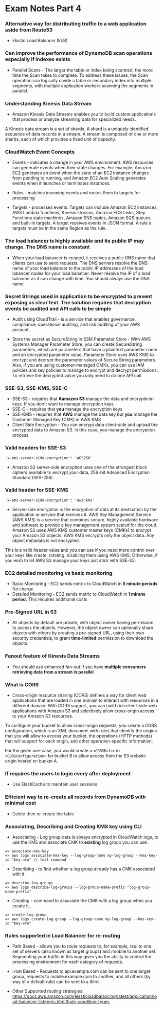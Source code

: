 # Exam Notes Part 4

### Alternative way for distributing traffic to a web application aside from Route53
* Elastic Load Balancer (ELB)

### Can improve the performance of DynamoDB scan operations especially if indexes exists 
* Parallel Scans - The larger the table or index being scanned, the more time the Scan takes to complete. To address these issues, the Scan operation can logically divide a table or secondary index into multiple segments, with multiple application workers scanning the segments in parallel.

### Understanding Kinesis Data Stream 
* Amazon Kinesis Data Streams enables you to build custom applications that process or analyze streaming data for specialized needs.

A Kinesis data stream is a set of shards. A shard is a uniquely identified sequence of data records in a stream. A stream is composed of one or more shards, each of which provides a fixed unit of capacity.

### CloudWatch Event Concepts
* Events - indicates a change in your AWS environment. AWS resources can generate events when their state changes. For example, Amazon EC2 generates an event when the state of an EC2 instance changes from pending to running, and Amazon EC2 Auto Scaling generates events when it launches or terminates instances. 

* Rules - matches incoming events and routes them to targets for processing

* Targets - processes events. Targets can include Amazon EC2 instances, AWS Lambda functions, Kinesis streams, Amazon ECS tasks, Step Functions state machines, Amazon SNS topics, Amazon SQS queues, and built-in targets. A target receives events in JSON format. A rule's targets must be in the same Region as the rule.

### The load balancer is highly available and its public IP may change. The DNS name is constant
* When your load balancer is created, it receives a public DNS name that clients can use to send requests. The DNS servers resolve the DNS name of your load balancer to the public IP addresses of the load balancer nodes for your load balancer. Never resolve the IP of a load balancer as it can change with time. You should always use the DNS name.


### Secret Strings used in application to be encrypted to prevent exposing as clear text. The solution requires that decryption events be audited and API calls to be simple
* Audit using CloudTrail - is a service that enables governance, compliance, operational auditing, and risk auditing of your AWS account.

* Store the secret as SecureString in SSM Parameter Store - With AWS Systems Manager Parameter Store, you can create SecureString parameters, which are parameters that have a plaintext parameter name and an encrypted parameter value. Parameter Store uses AWS KMS to encrypt and decrypt the parameter values of Secure String parameters. Also, if you are using customer-managed CMKs, you can use IAM policies and key policies to manage to encrypt and decrypt permissions. To retrieve the decrypted value you only need to do one API call.


### SSE-S3, SSE-KMS, SSE-C
* SSE-S3 - requires that **Aamazon S3** manage the data and encryptionn keys. If you don't want to manage encryption keys
* SSE-C - requires that **you** manage the encryption keys 
* SSE-KMS - requires that **AWS** manage the data key but **you** manage the Customer Managed Key (CMK) in AWS KMS
* Client Side Encryption -  You can encrypt data client-side and upload the encrypted data to Amazon S3. In this case, you manage the encryption process

### Valid headers for SSE-S3
```
'x-amz-server-side-encryption': 'AES256'
```
- Amazon S3 server-side encryption uses one of the strongest block ciphers available to encrypt your data, 256-bit Advanced Encryption Standard (AES-256).

### Valid header for SSE-KMS
```
'x-amz-server-side-encryption': 'aws:kms'
```
- Server-side encryption is the encryption of data at its destination by the application or service that receives it. AWS Key Management Service (AWS KMS) is a service that combines secure, highly available hardware and software to provide a key management system scaled for the cloud. Amazon S3 uses AWS KMS customer master keys (CMKs) to encrypt your Amazon S3 objects. AWS KMS encrypts only the object data. Any object metadata is not encrypted.

This is a valid header value and you can use if you need more control over your keys like create, rotating, disabling them using AWS KMS. Otherwise, if you wish to let AWS S3 manage your keys just stick with SSE-S3.


### EC2 detailed monitoring vs basic monitoring 
* Basic Monitoring - EC2 sends metric to CloudWatch in **5 minute periods** No charge
* Detailed Monitoring - EC2 sends metric to CloudWatch in **1 minute period**. This requires additional costs

### Pre-Signed URL in S3
* All objects by default are private, with object owner having permission to access the objects. However, the object owner can optionally share objects with others by creating a pre-signed URL, using their own security credentials, to grant **time-limited** permission to download the objects.

### Fanout feature of Kinesis Data Streams 
* You should use enhanced fan-out if you have **multiple consumers retrieving data from a stream in parallel** 

### What is CORS
* Cross-origin resource sharing (CORS) defines a way for client web applications that are loaded in one domain to interact with resources in a different domain. With CORS support, you can build rich client-side web applications with Amazon S3 and selectively allow cross-origin access to your Amazon S3 resources.

To configure your bucket to allow cross-origin requests, you create a CORS configuration, which is an XML document with rules that identify the origins that you will allow to access your bucket, the operations (HTTP methods) that will support for each origin, and other operation-specific information.

For the given use-case, you would create a `<CORSRule>` in `<CORSConfiguration>` for bucket B to allow access from the S3 website origin hosted on bucket A.

### If requires the users to login every after deployment 
* Use ElastiCache to maintain user sessions

### Efficient way to re-create all records from DynamoDB with minimal cost
* Delete then re-create the table 

### Associating, Describing and Creating KMS key using CLI
* Associating - Log group data is always encrypted in CloudWatch logs, to use the KMS and associate CMK to **existing** log group you can use: 
```
=> associate-kms-key
=> aws logs associate-kms-key --log-group-name my-log-group --kms-key-id "key-arn" // full command
```

* Describing - to find whether a log group already has a CMK associated with it. 
```
=> describe-log-groups
=> aws logs describe-log-groups --log-group-name-prefix "log-group-name-prefix"
```

* Creating - command to associate the CMK with a log group when you create it.
```
=> create-log-group
=> aws logs create-log-group --log-group-name my-log-group --kms-key-id "key-arn"
```

### Rules supported in Load Balancer for re-routing 
* Path Based - allows you to route requests to, for example, /api to one set of servers (also known as target groups) and /mobile to another set. Segmenting your traffic in this way gives you the ability to control the processing environment for each category of requests.

* Host Based - Requests to api.example.com can be sent to one target group, requests to mobile.example.com to another, and all others (by way of a default rule) can be sent to a third. 

* Other Supported routing strategies:
https://docs.aws.amazon.com/elasticloadbalancing/latest/application/load-balancer-listeners.html#rule-condition-types